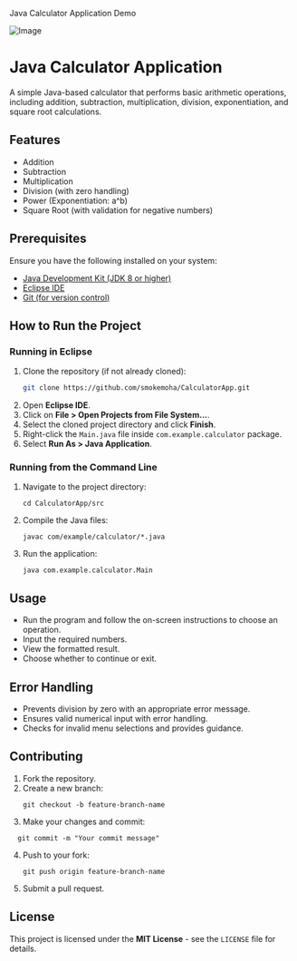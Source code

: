 Java Calculator Application Demo

![Image](https://github.com/user-attachments/assets/2fb5d250-123a-4628-95af-48f6986d0497)

# Java Calculator Application

A simple Java-based calculator that performs basic arithmetic operations, including addition, subtraction, multiplication, division, exponentiation, and square root calculations.

## Features
- Addition
- Subtraction
- Multiplication
- Division (with zero handling)
- Power (Exponentiation: a^b)
- Square Root (with validation for negative numbers)

## Prerequisites
Ensure you have the following installed on your system:
- [Java Development Kit (JDK 8 or higher)](https://www.oracle.com/java/technologies/javase-jdk8-downloads.html)
- [Eclipse IDE](https://www.eclipse.org/downloads/)
- [Git (for version control)](https://git-scm.com/)

## How to Run the Project

### Running in Eclipse
1. Clone the repository (if not already cloned):
   ```sh
   git clone https://github.com/smokemoha/CalculatorApp.git
   ```
2. Open **Eclipse IDE**.
3. Click on **File > Open Projects from File System...**.
4. Select the cloned project directory and click **Finish**.
5. Right-click the `Main.java` file inside `com.example.calculator` package.
6. Select **Run As > Java Application**.

### Running from the Command Line
1. Navigate to the project directory:
   ```
   cd CalculatorApp/src
   ```
2. Compile the Java files:
   ```
   javac com/example/calculator/*.java
   ```
3. Run the application:
   ```
   java com.example.calculator.Main
   ```

## Usage
- Run the program and follow the on-screen instructions to choose an operation.
- Input the required numbers.
- View the formatted result.
- Choose whether to continue or exit.

## Error Handling
- Prevents division by zero with an appropriate error message.
- Ensures valid numerical input with error handling.
- Checks for invalid menu selections and provides guidance.

## Contributing
1. Fork the repository.
2. Create a new branch:
    ```
   git checkout -b feature-branch-name
   ```
3. Make your changes and commit:
 ```
   git commit -m "Your commit message"
   ```
4. Push to your fork:
   ```
   git push origin feature-branch-name
   ```
5. Submit a pull request.

## License
This project is licensed under the **MIT License** - see the `LICENSE` file for details.



